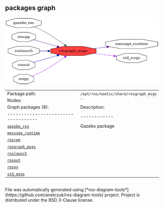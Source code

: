 <!--
File was automatically generated using 'ros-diagram-tools' project.
Project is distributed under the BSD 3-Clause license.
-->

## packages graph

[![rosgraph_msgs](rosgraph_msgs.png "rosgraph_msgs")](rosgraph_msgs.png)

|     |     |
| --- | --- |
| Package path: | `/opt/ros/noetic/share/rosgraph_msgs` |
| Nodes: | `` |
| Graph packages (8): | Description: |
| ----------------------------------- | ------------ |
| [`gazebo_ros`](gazebo_ros.html) | Gazebo package |
| [`message_runtime`](message_runtime.html) |  |
| [`roscpp`](roscpp.html) |  |
| [`rosgraph_msgs`](rosgraph_msgs.html) |  |
| [`roslaunch`](roslaunch.html) |  |
| [`rosout`](rosout.html) |  |
| [`rospy`](rospy.html) |  |
| [`std_msgs`](std_msgs.html) |  |


</br>
File was automatically generated using [*ros-diagram-tools*](https://github.com/anetczuk/ros-diagram-tools) project.
Project is distributed under the BSD 3-Clause license.
